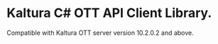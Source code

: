 # Kaltura C# OTT API Client Library.
Compatible with Kaltura OTT server version 10.2.0.2 and above.
